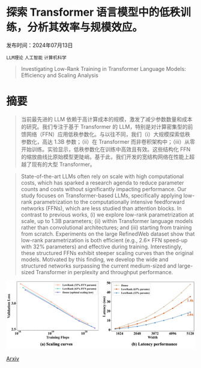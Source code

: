 # 探索 Transformer 语言模型中的低秩训练，分析其效率与规模效应。

发布时间：2024年07月13日

`LLM理论` `人工智能` `计算机科学`

> Investigating Low-Rank Training in Transformer Language Models: Efficiency and Scaling Analysis

# 摘要

> 当前最先进的 LLM 依赖于高计算成本的规模，激发了减少参数数量和成本的研究。我们专注于基于 Transformer 的 LLM，特别是对计算密集型的前馈网络（FFN）应用低秩参数化。与以往不同，我们（i）大规模探索低秩参数化，高达 1.3B 参数；（ii）在 Transformer 而非卷积架构中；（iii）从零开始训练。实验显示，低秩参数化在训练中高效且有效。这些结构化 FFN 的缩放曲线比原始模型更陡峭。基于此，我们开发的宽结构网络在性能上超越了现有的大型 Transformer。

> State-of-the-art LLMs often rely on scale with high computational costs, which has sparked a research agenda to reduce parameter counts and costs without significantly impacting performance. Our study focuses on Transformer-based LLMs, specifically applying low-rank parametrization to the computationally intensive feedforward networks (FFNs), which are less studied than attention blocks. In contrast to previous works, (i) we explore low-rank parametrization at scale, up to 1.3B parameters; (ii) within Transformer language models rather than convolutional architectures; and (iii) starting from training from scratch. Experiments on the large RefinedWeb dataset show that low-rank parametrization is both efficient (e.g., 2.6$\times$ FFN speed-up with 32\% parameters) and effective during training. Interestingly, these structured FFNs exhibit steeper scaling curves than the original models. Motivated by this finding, we develop the wide and structured networks surpassing the current medium-sized and large-sized Transformer in perplexity and throughput performance.

![探索 Transformer 语言模型中的低秩训练，分析其效率与规模效应。](../../../paper_images/2407.09835/fig_workshop.png)

[Arxiv](https://arxiv.org/abs/2407.09835)